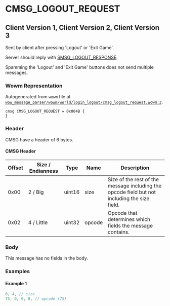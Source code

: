 # CMSG_LOGOUT_REQUEST

## Client Version 1, Client Version 2, Client Version 3

Sent by client after pressing 'Logout' or 'Exit Game'.

Server should reply with [SMSG_LOGOUT_RESPONSE](./smsg_logout_response.md).

Spamming the 'Logout' and 'Exit Game' buttons does not send multiple messages.

### Wowm Representation

Autogenerated from `wowm` file at [`wow_message_parser/wowm/world/login_logout/cmsg_logout_request.wowm:3`](https://github.com/gtker/wow_messages/tree/main/wow_message_parser/wowm/world/login_logout/cmsg_logout_request.wowm#L3).
```rust,ignore
cmsg CMSG_LOGOUT_REQUEST = 0x004B {
}
```
### Header

CMSG have a header of 6 bytes.

#### CMSG Header

| Offset | Size / Endianness | Type   | Name   | Description |
| ------ | ----------------- | ------ | ------ | ----------- |
| 0x00   | 2 / Big           | uint16 | size   | Size of the rest of the message including the opcode field but not including the size field.|
| 0x02   | 4 / Little        | uint32 | opcode | Opcode that determines which fields the message contains.|

### Body

This message has no fields in the body.

### Examples

#### Example 1

```c
0, 4, // size
75, 0, 0, 0, // opcode (75)
```
